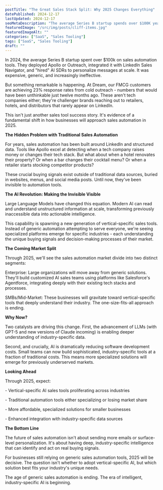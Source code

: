 ```yaml
---
postTitle: "The Great Sales Stack Split: Why 2025 Changes Everything"
datePublished: 2024-12-17
lastUpdated: 2024-12-17
seoMetaDescription: "The average Series B startup spends over $100K yearly on sales automation. And for what? Declining response rates and saturated inboxes. But something's changing, find out what."
featuredImage: "/src/img/posts/cliff-items.jpg"
featuredImageAlt: ""
categories: ["SaaS", "Sales Tooling"]
tags: ["SaaS", "Sales Tooling"]
draft: ""
---
```


In 2024, the average Series B startup spent over $100k on sales automation tools. They deployed Apollo or Outreach, integrated it with LinkedIn Sales Navigator, and "hired" AI SDRs to personalize messages at scale. It was expensive, generic, and increasingly ineffective.

But something remarkable is happening. At Dream, our FMCG customers are achieving 23% response rates from cold outreach \- numbers that would have been unthinkable just twelve months ago. These aren't tech companies either; they're challenger brands reaching out to retailers, hotels, and distributors that rarely appear on LinkedIn.

This isn't just another sales tool success story. It's evidence of a fundamental shift in how businesses will approach sales automation in 2025\.

**The Hidden Problem with Traditional Sales Automation**

For years, sales automation has been built around LinkedIn and structured data. Tools like Apollo excel at detecting when a tech company raises money or changes their tech stack. But what about when a hotel renovates their property? Or when a bar changes their cocktail menu? Or when a retailer starts stocking competitor products?

These crucial buying signals exist outside of traditional data sources, buried in websites, menus, and social media posts. Until now, they've been invisible to automation tools.

**The AI Revolution: Making the Invisible Visible**

Large Language Models have changed this equation. Modern AI can read and understand unstructured information at scale, transforming previously inaccessible data into actionable intelligence.

This capability is spawning a new generation of vertical-specific sales tools. Instead of generic automation attempting to serve everyone, we're seeing specialized platforms emerge for specific industries \- each understanding the unique buying signals and decision-making processes of their market.

**The Coming Market Split**

Through 2025, we'll see the sales automation market divide into two distinct segments:

Enterprise: Large organizations will move away from generic solutions. They'll build customized AI sales teams using platforms like Salesforce's Agentforce, integrating deeply with their existing tech stacks and processes.

SMBs/Mid-Market: These businesses will gravitate toward vertical-specific tools that deeply understand their industry. The one-size-fits-all approach is ending.

**Why Now?**

Two catalysts are driving this change. First, the advancement of LLMs (with GPT-5 and new versions of Claude incoming) is enabling deeper understanding of industry-specific data.

Second, and crucially, AI is dramatically reducing software development costs. Small teams can now build sophisticated, industry-specific tools at a fraction of traditional costs. This means more specialized solutions will emerge for previously underserved markets.

**Looking Ahead**

Through 2025, expect:

\- Vertical-specific AI sales tools proliferating across industries

\- Traditional automation tools either specializing or losing market share

\- More affordable, specialized solutions for smaller businesses

\- Enhanced integration with industry-specific data sources

**The Bottom Line**

The future of sales automation isn't about sending more emails or surface-level personalization. It's about having deep, industry-specific intelligence that can identify and act on real buying signals.

For businesses still relying on generic sales automation tools, 2025 will be decisive. The question isn't whether to adopt vertical-specific AI, but which solution best fits your industry's unique needs.

The age of generic sales automation is ending. The era of intelligent, industry-specific AI is beginning.
